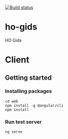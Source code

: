 [![Build status](https://scoutsmariaburg.visualstudio.com/ho-gids/_apis/build/status/ho-gids-CI)](https://scoutsmariaburg.visualstudio.com/ho-gids/_build/latest?definitionId=3)

# ho-gids
HO Gids

# Client

## Getting started

### Installing packages

```
cd web
npm install -g @angular/cli
npm install
```

### Run test server

```
ng serve
```
